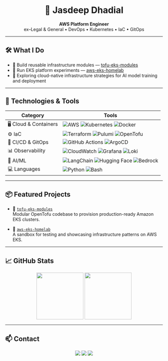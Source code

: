 <h1 align="center">👋 Jasdeep Dhadial</h1>
<p align="center">
  <strong>AWS Platform Engineer</strong><br />
  ex–Legal & General • DevOps • Kubernetes • IaC • GitOps
</p>

---

## 🛠️ What I Do

- 🔧 Build reusable infrastructure modules — [tofu-eks-modules](https://github.com/JDXOps/tofu-eks-modules)
- 🧪 Run EKS platform experiments — [aws-eks-homelab](https://github.com/JDXOps/aws-eks-homelab)
- 🤖 Exploring cloud-native infrastructure strategies for AI model training and deployment

---

## 🧰 Technologies & Tools

<div align="center">

| **Category**            | **Tools**                                                                                                                                   |
|------------------------|---------------------------------------------------------------------------------------------------------------------------------------------|
| 🖥️ Cloud & Containers   | ![AWS](https://img.shields.io/badge/AWS-%23232F3E.svg?logo=amazon-aws&logoColor=white) ![Kubernetes](https://img.shields.io/badge/Kubernetes-%23326CE5.svg?logo=kubernetes&logoColor=white) ![Docker](https://img.shields.io/badge/Docker-%230db7ed.svg?logo=docker&logoColor=white) |
| ⚙️ IaC                  | ![Terraform](https://img.shields.io/badge/Terraform-%235835CC.svg?logo=terraform&logoColor=white) ![Pulumi](https://img.shields.io/badge/Pulumi-%237e37dd.svg?logo=pulumi&logoColor=white) ![OpenTofu](https://img.shields.io/badge/OpenTofu-4B3263?logo=open-tofu&logoColor=white) |
| 🚀 CI/CD & GitOps       | ![GitHub Actions](https://img.shields.io/badge/GitHub_Actions-%232671E5.svg?logo=githubactions&logoColor=white) ![ArgoCD](https://img.shields.io/badge/ArgoCD-%23EF7C3A.svg?logo=argo&logoColor=white) |
| 📊 Observability        | ![CloudWatch](https://img.shields.io/badge/CloudWatch-%239146FF.svg?logo=amazonaws&logoColor=white) ![Grafana](https://img.shields.io/badge/Grafana-F46800?logo=grafana&logoColor=white) ![Loki](https://img.shields.io/badge/Loki-%23000000.svg?logo=loki&logoColor=white) |
| 🧠 AI/ML                | ![LangChain](https://img.shields.io/badge/LangChain-00897B?logo=python&logoColor=white) ![Hugging Face](https://img.shields.io/badge/HuggingFace-%23FFD21F.svg?logo=huggingface&logoColor=black) ![Bedrock](https://img.shields.io/badge/AWS%20Bedrock-FF9900?logo=amazonaws&logoColor=white) |
| 💻 Languages            | ![Python](https://img.shields.io/badge/Python-3670A0?logo=python&logoColor=white) ![Bash](https://img.shields.io/badge/Bash-121011?logo=gnu-bash&logoColor=white) |

</div>

---

## 📦 Featured Projects

- 🔩 [`tofu-eks-modules`](https://github.com/JDXOps/tofu-eks-modules)  
  Modular OpenTofu codebase to provision production-ready Amazon EKS clusters.

- 🧪 [`aws-eks-homelab`](https://github.com/JDXOps/aws-eks-homelab)  
  A sandbox for testing and showcasing infrastructure patterns on AWS EKS.

---

## 📈 GitHub Stats

<p align="center">
  <img src="https://github-readme-stats.vercel.app/api?username=jdial1996&show_icons=true&theme=github_dark" height="150"/>
  <img src="https://github-readme-stats.vercel.app/api/top-langs/?username=jdial1996&layout=compact&theme=github_dark" height="150"/>
</p>

---

## 📫 Contact

<p align="center">
  <a href="https://www.linkedin.com/in/jasdeepdhadial/"><img src="https://img.shields.io/badge/LinkedIn-%230077B5.svg?logo=linkedin&logoColor=white"/></a>
  <a href="mailto:your.email@example.com"><img src="https://img.shields.io/badge/Email-D14836?logo=gmail&logoColor=white"/></a>
  <a href="https://yourwebsite.com"><img src="https://img.shields.io/badge/Website-000000?logo=about.me&logoColor=white"/></a>
</p>
